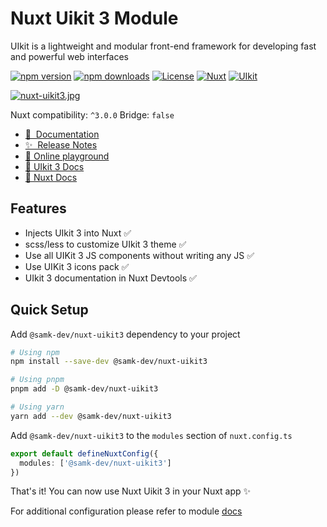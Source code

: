 # Nuxt Uikit 3 Module

UIkit is a lightweight and modular front-end framework for developing fast and powerful web interfaces

[![npm version][npm-version-src]][npm-version-href]
[![npm downloads][npm-downloads-src]][npm-downloads-href]
[![License][license-src]][license-href]
[![Nuxt][nuxt-src]][nuxt-href]
[![UIkit][uikit-src]][uikit-href]

[![nuxt-uikit3.jpg](https://i.postimg.cc/VkHTF16x/nuxt-uikit3.jpg)](https://postimg.cc/0zDc8T7n)

Nuxt compatibility: `^3.0.0` Bridge: `false`

- [📖 &nbsp;Documentation](https://nuxt-uikit3-docs.vercel.app)
- [✨ &nbsp;Release Notes](/nuxt-uikit3/CHANGELOG.md)
- [🏀 Online playground](https://stackblitz.com/edit/nuxt-uikit3-example?file=app.vue)
- [📖 UIkit 3 Docs](https://getuikit.com/docs/introduction)
- [📖 Nuxt Docs](https://nuxt.com/docs/getting-started/introduction)

## Features

- Injects UIkit 3 into Nuxt ✅
- scss/less to customize UIkit 3 theme ✅
- Use all UIKit 3 JS components without writing any JS ✅
- Use UIKit 3 icons pack ✅
- UIkit 3 documentation in Nuxt Devtools ✅

## Quick Setup

Add `@samk-dev/nuxt-uikit3` dependency to your project

```bash
# Using npm
npm install --save-dev @samk-dev/nuxt-uikit3

# Using pnpm
pnpm add -D @samk-dev/nuxt-uikit3

# Using yarn
yarn add --dev @samk-dev/nuxt-uikit3
```

Add `@samk-dev/nuxt-uikit3` to the `modules` section of `nuxt.config.ts`

```ts
export default defineNuxtConfig({
  modules: ['@samk-dev/nuxt-uikit3']
})
```

That's it! You can now use Nuxt Uikit 3 in your Nuxt app ✨

For additional configuration please refer to module [docs](https://nuxt-uikit3-docs.vercel.app)

<!-- Badges -->

[npm-version-src]: https://img.shields.io/npm/v/@samk-dev/nuxt-uikit3/latest.svg?style=flat&colorA=18181B&colorB=28CF8D
[npm-version-href]: https://npmjs.com/package/@samk-dev/nuxt-uikit3
[npm-downloads-src]: https://img.shields.io/npm/dm/@samk-dev/nuxt-uikit3.svg?style=flat&colorA=18181B&colorB=28CF8D
[npm-downloads-href]: https://npmjs.com/package/@samk-dev/nuxt-uikit3
[license-src]: https://img.shields.io/npm/l/@samk-dev/nuxt-uikit3.svg?style=flat&colorA=18181B&colorB=28CF8D
[license-href]: https://npmjs.com/package/@samk-dev/nuxt-uikit3
[nuxt-src]: https://img.shields.io/badge/Nuxt-18181B?logo=nuxt.js
[nuxt-href]: https://nuxt.com
[uikit-href]: https://getuikit.com
[uikit-src]: https://img.shields.io/badge/UIkit-1E87F0?style=plastic&logo=uikit

